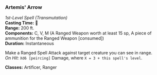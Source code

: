 ### Artemis' Arrow
*1st-Level Spell (Transmutation)*  
**Casting Time:** 🔷  
**Range:** 200 ft.  
**Components:** C, V, M (A Ranged Weapon worth at least 15 sp, A piece of ammunition for the Ranged Weapon \[consumed\])  
**Duration:** Instantaneous  

Make a Ranged Spell Attack against target creature you can see in range. *On Hit:* `Xd6 [peircing]` Damage, where `X = 3 + this spell's level`.

**Classes:** Artificer, Ranger
